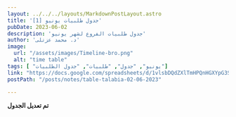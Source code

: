 ```yaml
---
layout: ../../../layouts/MarkdownPostLayout.astro
title: 'جدول طلبيات يونيو [1]'
pubDate: 2023-06-02
description: 'جدول طلبيات الفروع لشهر يونيو'
author: 'د. محمد عزتلى'
image:
  url: "/assets/images/Timeline-bro.png"
  alt: "time table"
tags: [ "يونيو", "جدول", "طلبيات", "جدول الطلبيات"]
link: "https://docs.google.com/spreadsheets/d/1vlsbDQdZXlTmHPQnHGXYpG3SafdAqTaR/edit?usp=sharing&ouid=118045078308367598703&rtpof=true&sd=true"
postPath: "/posts/notes/table-talabia-02-06-2023"

---
```



**تم تعديل الجدول**

